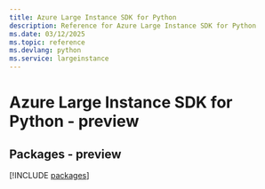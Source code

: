 ```yaml
---
title: Azure Large Instance SDK for Python
description: Reference for Azure Large Instance SDK for Python
ms.date: 03/12/2025
ms.topic: reference
ms.devlang: python
ms.service: largeinstance
---
```

# Azure Large Instance SDK for Python - preview
## Packages - preview
[!INCLUDE [packages](large-instance-index.md)]